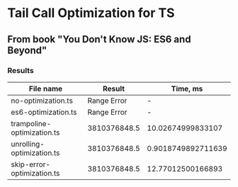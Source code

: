 # Tail Call Optimization for TS

## From book "You Don't Know JS: ES6 and Beyond"

### Results

| File name                  | Result       | Time, ms           |
| -------------------------- | ------------ | ------------------ |
| no-optimization.ts         | Range Error  | -                  |
| es6-optimization.ts        | Range Error  | -                  |
| trampoline-optimization.ts | 3810376848.5 | 10.02674999833107  |
| unrolling-optimization.ts  | 3810376848.5 | 0.9018749892711639 |
| skip-error-optimization.ts | 3810376848.5 | 12.77012500166893  |
